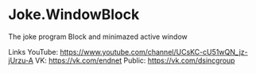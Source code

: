 # Joke.WindowBlock
The joke program Block and minimazed active window

Links
YouTube: https://www.youtube.com/channel/UCsKC-cU51wQN_jz-jUrzu-A
VK: https://vk.com/endnet
Public: https://vk.com/dsincgroup
